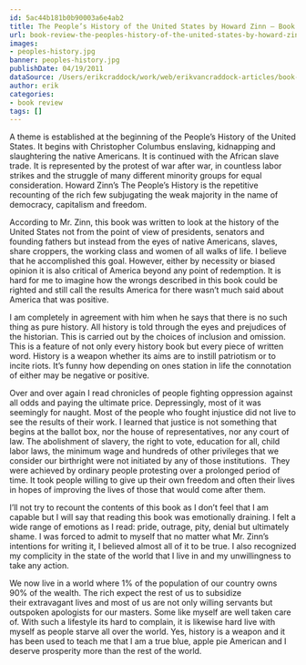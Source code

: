 ```yaml
---
id: 5ac44b181b0b90003a6e4ab2
title: The People’s History of the United States by Howard Zinn – Book Review
url: book-review-the-peoples-history-of-the-united-states-by-howard-zinn
images:
- peoples-history.jpg
banner: peoples-history.jpg
publishDate: 04/19/2011
dataSource: /Users/erikcraddock/work/web/erikvancraddock-articles/book-review-the-peoples-history-of-the-united-states-by-howard-zinn/book-review-the-peoples-history-of-the-united-states-by-howard-zinn.md
author: erik
categories:
- book review
tags: []
---
```

A theme is established at the beginning of the People&#8217;s History of the United States. It begins with Christopher Columbus enslaving, kidnapping and slaughtering the native Americans. It is continued with the African slave trade. It is represented by the protest of war after war, in countless labor strikes and the struggle of many different minority groups for equal consideration. Howard Zinn&#8217;s The People&#8217;s History is the repetitive recounting of the rich few subjugating the weak majority in the name of democracy, capitalism and freedom.

According to Mr. Zinn, this book was written to look at the history of the United States not from the point of view of presidents, senators and founding fathers but instead from the eyes of native Americans, slaves, share croppers, the working class and women of all walks of life. I believe that he accomplished this goal. However, either by necessity or biased opinion it is also critical of America beyond any point of redemption. It is hard for me to imagine how the wrongs described in this book could be righted and still call the results America for there wasn&#8217;t much said about America that was positive.

I am completely in agreement with him when he says that there is no such thing as pure history. All history is told through the eyes and prejudices of the historian. This is carried out by the choices of inclusion and omission. This is a feature of not only every history book but every piece of written word. History is a weapon whether its aims are to instill patriotism or to incite riots. It&#8217;s funny how depending on ones station in life the connotation of either may be negative or positive.

Over and over again I read chronicles of people fighting oppression against all odds and paying the ultimate price. Depressingly, most of it was seemingly for naught. Most of the people who fought injustice did not live to see the results of their work. I learned that justice is not something that begins at the ballot box, nor the house of representatives, nor any court of law. The abolishment of slavery, the right to vote, education for all, child labor laws, the minimum wage and hundreds of other privileges that we consider our birthright were not initiated by any of those institutions.  They were achieved by ordinary people protesting over a prolonged period of time. It took people willing to give up their own freedom and often their lives in hopes of improving the lives of those that would come after them.

I&#8217;ll not try to recount the contents of this book as I don&#8217;t feel that I am capable but I will say that reading this book was emotionally draining. I felt a wide range of emotions as I read: pride, outrage, pity, denial but ultimately shame. I was forced to admit to myself that no matter what Mr. Zinn&#8217;s intentions for writing it, I believed almost all of it to be true. I also recognized my complicity in the state of the world that I live in and my unwillingness to take any action.

We now live in a world where 1% of the population of our country owns 90% of the wealth. The rich expect the rest of us to subsidize their extravagant lives and most of us are not only willing servants but outspoken apologists for our masters. Some like myself are well taken care of. With such a lifestyle its hard to complain, it is likewise hard live with myself as people starve all over the world. Yes, history is a weapon and it has been used to teach me that I am a true blue, apple pie American and I deserve prosperity more than the rest of the world.
